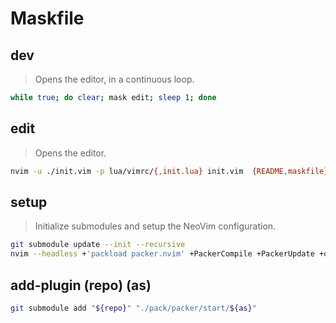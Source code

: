 # Maskfile

## dev

> Opens the editor, in a continuous loop.

```bash
while true; do clear; mask edit; sleep 1; done
```

## edit

> Opens the editor.

```bash
nvim -u ./init.vim -p lua/vimrc/{,init.lua} init.vim  {README,maskfile}.md
```

## setup

> Initialize submodules and setup the NeoVim configuration.

```bash
git submodule update --init --recursive
nvim --headless +'packload packer.nvim' +PackerCompile +PackerUpdate +qall
```

## add-plugin (repo) (as)

```bash
git submodule add "${repo}" "./pack/packer/start/${as}"
```
